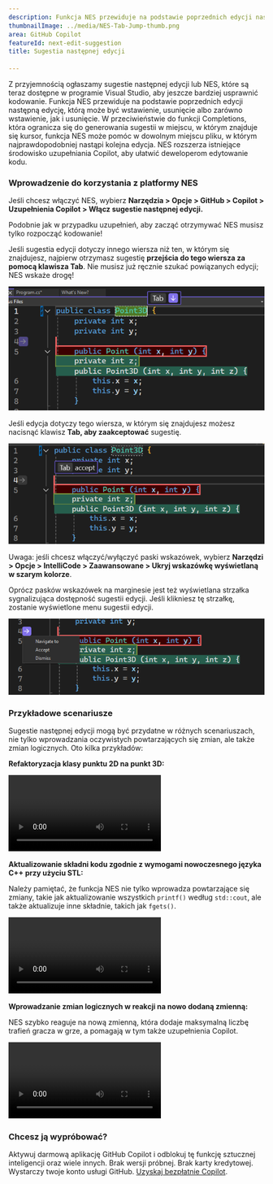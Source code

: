 ```yaml
---
description: Funkcja NES przewiduje na podstawie poprzednich edycji następną edycję, którą może być wstawienie, usunięcie albo zarówno wstawienie, jak i usunięcie.
thumbnailImage: ../media/NES-Tab-Jump-thumb.png
area: GitHub Copilot
featureId: next-edit-suggestion
title: Sugestia następnej edycji

---
```



Z przyjemnością ogłaszamy sugestie następnej edycji lub NES, które są teraz dostępne w programie Visual Studio, aby jeszcze bardziej usprawnić kodowanie. Funkcja NES przewiduje na podstawie poprzednich edycji następną edycję, którą może być wstawienie, usunięcie albo zarówno wstawienie, jak i usunięcie. W przeciwieństwie do funkcji Completions, która ogranicza się do generowania sugestii w miejscu, w którym znajduje się kursor, funkcja NES może pomóc w dowolnym miejscu pliku, w którym najprawdopodobniej nastąpi kolejna edycja. NES rozszerza istniejące środowisko uzupełniania Copilot, aby ułatwić deweloperom edytowanie kodu.

### Wprowadzenie do korzystania z platformy NES
Jeśli chcesz włączyć NES, wybierz **Narzędzia > Opcje > GitHub > Copilot > Uzupełnienia Copilot > Włącz sugestie następnej edycji.**

Podobnie jak w przypadku uzupełnień, aby zacząć otrzymywać NES musisz tylko rozpocząć kodowanie!

Jeśli sugestia edycji dotyczy innego wiersza niż ten, w którym się znajdujesz, najpierw otrzymasz sugestię **przejścia do tego wiersza za pomocą klawisza Tab**. Nie musisz już ręcznie szukać powiązanych edycji; NES wskaże drogę!

 ![Pasek wskazówki przejścia za pomocą klawisza Tab NES](../media/NES-Tab-Jump.png)

Jeśli edycja dotyczy tego wiersza, w którym się znajdujesz możesz nacisnąć klawisz **Tab, aby zaakceptować** sugestię.

  ![Pasek wskazówki zaakceptowania za pomocą klawisza Tab NES](../media/NES-Tab-Accept.png)

Uwaga: jeśli chcesz włączyć/wyłączyć paski wskazówek, wybierz **Narzędzi > Opcje > IntelliCode > Zaawansowane > Ukryj wskazówkę wyświetlaną w szarym kolorze**. 

Oprócz pasków wskazówek na marginesie jest też wyświetlana strzałka sygnalizująca dostępność sugestii edycji. Jeśli klikniesz tę strzałkę, zostanie wyświetlone menu sugestii edycji.

  ![Strzałka na marginesie NES](../media/NES-Gutter-Arrow.png)


### Przykładowe scenariusze
Sugestie następnej edycji mogą być przydatne w różnych scenariuszach, nie tylko wprowadzania oczywistych powtarzających się zmian, ale także zmian logicznych. Oto kilka przykładów:

**Refaktoryzacja klasy punktu 2D na punkt 3D:**
 
![Refaktoryzacja klasy punktu NES](../media/NES-Point.mp4)

**Aktualizowanie składni kodu zgodnie z wymogami nowoczesnego języka C++ przy użyciu STL:**

Należy pamiętać, że funkcja NES nie tylko wprowadza powtarzające się zmiany, takie jak aktualizowanie wszystkich `printf()` według `std::cout`, ale także aktualizuje inne składnie, takich jak `fgets()`.

![Aktualizowanie składni języka C++ przez NES](../media/NES-Migration.mp4)

**Wprowadzanie zmian logicznych w reakcji na nowo dodaną zmienną:**

NES szybko reaguje na nową zmienną, która dodaje maksymalną liczbę trafień gracza w grze, a pomagają w tym także uzupełnienia Copilot.

![Dodawanie nowej zmiennej NES](../media/NES-AddVariable.mp4)

### Chcesz ją wypróbować?
Aktywuj darmową aplikację GitHub Copilot i odblokuj tę funkcję sztucznej inteligencji oraz wiele innych.
Brak wersji próbnej. Brak karty kredytowej. Wystarczy twoje konto usługi GitHub. [Uzyskaj bezpłatnie Copilot](https://github.com/settings/copilot).
